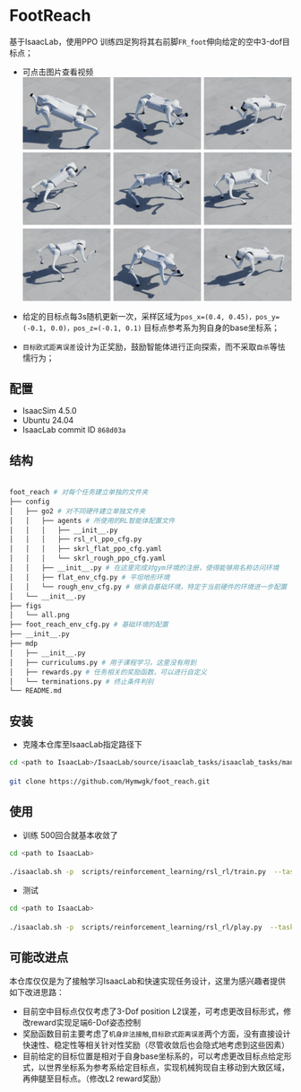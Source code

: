 # FootReach

基于IsaacLab，使用PPO 训练四足狗将其右前脚`FR_foot`伸向给定的空中3-dof目标点；

- 可点击图片查看视频
[![Foot Reach Task on Unitree Go2](figs/all.png )](https://youtu.be/vLh3emkjAtU?si=YvphiipRX-2Rei7m)


- 给定的目标点每3s随机更新一次，采样区域为`pos_x=(0.4, 0.45)，pos_y=(-0.1, 0.0)，pos_z=(-0.1, 0.1)` 目标点参考系为狗自身的base坐标系；

- `目标欧式距离误差`设计为正奖励，鼓励智能体进行正向探索，而不采取`自杀`等怯懦行为；



## 配置
- IsaacSim 4.5.0
- Ubuntu 24.04
- IsaacLab commit ID `868d03a`


## 结构
```bash

foot_reach # 对每个任务建立单独的文件夹
├── config
│   ├── go2 # 对不同硬件建立单独文件夹
│   │   ├── agents # 所使用的RL智能体配置文件
│   │   │   ├── __init__.py
│   │   │   ├── rsl_rl_ppo_cfg.py
│   │   │   ├── skrl_flat_ppo_cfg.yaml
│   │   │   └── skrl_rough_ppo_cfg.yaml
│   │   ├── __init__.py # 在这里完成对gym环境的注册，使得能够用名称访问环境
│   │   ├── flat_env_cfg.py # 平坦地形环境
│   │   └── rough_env_cfg.py # 继承自基础环境，特定于当前硬件的环境进一步配置（崎岖地形）
│   └── __init__.py 
├── figs
│   └── all.png
├── foot_reach_env_cfg.py # 基础环境的配置
├── __init__.py
├── mdp
│   ├── __init__.py 
│   ├── curriculums.py # 用于课程学习，这里没有用到
│   ├── rewards.py # 任务相关的奖励函数，可以进行自定义
│   └── terminations.py # 终止条件判别
└── README.md

```



## 安装

- 克隆本仓库至IsaacLab指定路径下
```bash
cd <path to IsaacLab>/IsaacLab/source/isaaclab_tasks/isaaclab_tasks/manager_based/locomotion/

git clone https://github.com/Hymwgk/foot_reach.git
```



## 使用

- 训练 500回合就基本收敛了
```bash
cd <path to IsaacLab>

./isaaclab.sh -p  scripts/reinforcement_learning/rsl_rl/train.py  --task Isaac-FootReach-Rough-Unitree-Go2-v0 --num_envs 4068 --video --headless --max_iterations 500
```



- 测试
```bash
cd <path to IsaacLab>

./isaaclab.sh -p  scripts/reinforcement_learning/rsl_rl/play.py  --task Isaac-FootReach-Rough-Unitree-Go2-Play-v0
```





## 可能改进点

本仓库仅仅是为了接触学习IsaacLab和快速实现任务设计，这里为感兴趣者提供如下改进思路：

- 目前空中目标点仅仅考虑了3-Dof position L2误差，可考虑更改目标形式，修改reward实现足端6-Dof姿态控制
- 奖励函数目前主要考虑了`机身非法接触`,`目标欧式距离误差`两个方面，没有直接设计快速性、稳定性等相关针对性奖励（尽管收敛后也会隐式地考虑到这些因素）
- 目前给定的目标位置是相对于自身base坐标系的，可以考虑更改目标点给定形式，以世界坐标系为参考系给定目标点，实现机械狗现自主移动到大致区域，再伸腿至目标点。（修改L2 reward奖励）